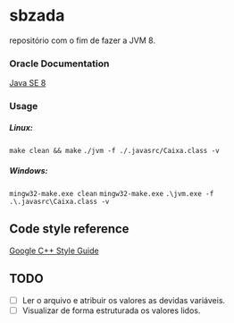 # sbzada

repositório com o fim de fazer a JVM 8.

### Oracle Documentation

[Java SE 8](https://docs.oracle.com/javase/specs/jvms/se8/html/index.html)

### Usage

##### Linux:
`make clean && make`
`./jvm -f ./.javasrc/Caixa.class -v`

##### Windows:
`mingw32-make.exe clean`
`mingw32-make.exe`
`.\jvm.exe -f .\.javasrc\Caixa.class -v`

## Code style reference
[Google C++ Style Guide](https://google.github.io/styleguide/cppguide.html)

## TODO
 - [ ] Ler o arquivo e atribuir os valores as devidas variáveis.  
 - [ ] Visualizar de forma estruturada os valores lidos.